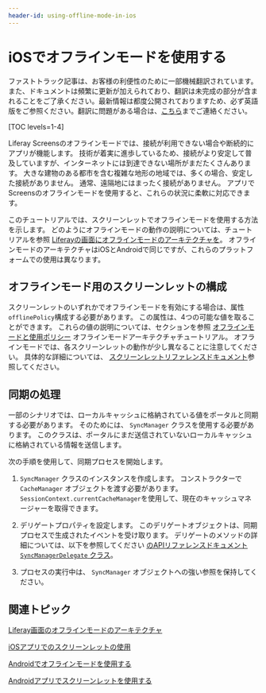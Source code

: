 ```yaml
---
header-id: using-offline-mode-in-ios
---
```


# iOSでオフラインモードを使用する

<p class="alert alert-info"><span class="wysiwyg-color-blue120">ファストトラック記事は、お客様の利便性のために一部機械翻訳されています。また、ドキュメントは頻繁に更新が加えられており、翻訳は未完成の部分が含まれることをご了承ください。最新情報は都度公開されておりますため、必ず英語版をご参照ください。翻訳に問題がある場合は、<a href="mailto:support-content-jp@liferay.com">こちら</a>までご連絡ください。</span></p>

[TOC levels=1-4]

Liferay Screensのオフラインモードでは、接続が利用できない場合や断続的にアプリが機能します。 技術が着実に進歩しているため、接続がより安定して普及していますが、インターネットには到達できない場所がまだたくさんあります。 大きな建物のある都市を含む複雑な地形の地域では、多くの場合、安定した接続がありません。 通常、遠隔地にはまったく接続がありません。 アプリでScreensのオフラインモードを使用すると、これらの状況に柔軟に対応できます。

このチュートリアルでは、スクリーンレットでオフラインモードを使用する方法を示します。 どのようにオフラインモードの動作の説明については、チュートリアルを参照 [Liferayの画面にオフラインモードのアーキテクチャを](/docs/7-1/tutorials/-/knowledge_base/t/architecture-of-offline-mode-in-liferay-screens)。 オフラインモードのアーキテクチャはiOSとAndroidで同じですが、これらのプラットフォームでの使用は異なります。

## オフラインモード用のスクリーンレットの構成

スクリーンレットのいずれかでオフラインモードを有効にする場合は、属性 `offlinePolicy`構成する必要があります。 この属性は、4つの可能な値を取ることができます。 これらの値の説明については、セクションを参照 [オフラインモードと使用ポリシー](/docs/7-1/tutorials/-/knowledge_base/t/architecture-of-offline-mode-in-liferay-screens#using-policies-with-offline-mode) オフラインモードアーキテクチャチュートリアル。 オフラインモードでは、各スクリーンレットの動作が少し異なることに注意してください。 具体的な詳細については、 [スクリーンレットリファレンスドキュメント](/docs/7-1/reference/-/knowledge_base/r/screenlets-in-liferay-screens-for-ios)参照してください。

## 同期の処理

一部のシナリオでは、ローカルキャッシュに格納されている値をポータルと同期する必要があります。 そのためには、 `SyncManager` クラスを使用する必要があります。 このクラスは、ポータルにまだ送信されていないローカルキャッシュに格納されている情報を送信します。

次の手順を使用して、同期プロセスを開始します。

1.  `SyncManager` クラスのインスタンスを作成します。 コンストラクターで `CacheManager` オブジェクトを渡す必要があります。 `SessionContext.currentCacheManager`を使用して、現在のキャッシュマネージャーを取得できます。

2.  デリゲートプロパティを設定します。 このデリゲートオブジェクトは、同期プロセスで生成されたイベントを受け取ります。 デリゲートのメソッドの詳細については、以下を参照してください [のAPIリファレンスドキュメント `SyncManagerDelegate` クラス](/docs/7-1/reference/-/knowledge_base/r/syncmanagerdelegate)。

3.  プロセスの実行中は、 `SyncManager` オブジェクトへの強い参照を保持してください。

## 関連トピック

[Liferay画面のオフラインモードのアーキテクチャ](/docs/7-1/tutorials/-/knowledge_base/t/architecture-of-offline-mode-in-liferay-screens)

[iOSアプリでのスクリーンレットの使用](/docs/7-1/tutorials/-/knowledge_base/t/using-screenlets-in-ios-apps)

[Androidでオフラインモードを使用する](/docs/7-1/tutorials/-/knowledge_base/t/using-offline-mode-in-android)

[Androidアプリでスクリーンレットを使用する](/docs/7-1/tutorials/-/knowledge_base/t/using-screenlets-in-android-apps)
